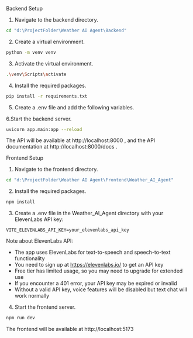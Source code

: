 Backend Setup
1. Navigate to the backend directory.
```bash
cd "d:\ProjectFolder\Weather AI Agent\Backend"
```
2. Create a virtual environment.
```bash
python -m venv venv
```
3. Activate the virtual environment.
```bash
.\venv\Scripts\activate
```
4. Install the required packages.
```bash
pip install -r requirements.txt
```
5. Create a .env file and add the following variables.

6.Start the backend server.
```bash
uvicorn app.main:app --reload
```
The API will be available at http://localhost:8000 , and the API documentation at http://localhost:8000/docs .

Frontend Setup
1. Navigate to the frontend directory.
```bash
cd "d:\ProjectFolder\Weather AI Agent\Frontend\Weather_AI_Agent"
```
2. Install the required packages.
```bash
npm install
```
3. Create a .env file in the Weather_AI_Agent directory with your ElevenLabs API key:
```
VITE_ELEVENLABS_API_KEY=your_elevenlabs_api_key
```

Note about ElevenLabs API:
- The app uses ElevenLabs for text-to-speech and speech-to-text functionality
- You need to sign up at https://elevenlabs.io/ to get an API key
- Free tier has limited usage, so you may need to upgrade for extended use
- If you encounter a 401 error, your API key may be expired or invalid
- Without a valid API key, voice features will be disabled but text chat will work normally

4. Start the frontend server.
```bash
npm run dev
```
The frontend will be available at http://localhost:5173
